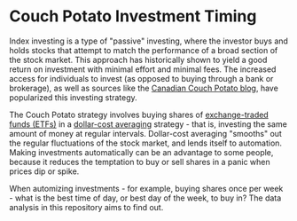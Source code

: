 # Couch Potato Investment Timing

Index investing is a type of "passive" investing, where the investor buys and holds stocks that attempt to match the performance of a broad section of the stock market. This approach has historically shown to yield a good return on investment with minimal effort and minimal fees. The increased access for individuals to invest (as opposed to buying through a bank or brokerage), as well as sources like the [Canadian Couch Potato blog](https://canadiancouchpotato.com/), have popularized this investing strategy.

The Couch Potato strategy involves buying shares of [exchange-traded funds (ETFs)](https://en.wikipedia.org/wiki/Exchange-traded_fund) in a [dollar-cost averaging](https://en.wikipedia.org/wiki/Dollar_cost_averaging) strategy - that is, investing the same amount of money at regular intervals. Dollar-cost averaging "smooths" out the regular fluctuations of the stock market, and lends itself to automation. Making investments automatically can be an advantage to some people, because it reduces the temptation to buy or sell shares in a panic when prices dip or spike.

When automizing investments - for example, buying shares once per week - what is the best time of day, or best day of the week, to buy in? The data analysis in this repository aims to find out.